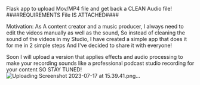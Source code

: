 Flask app to upload Mov/MP4 file and get back a CLEAN Audio file!
####REQUIREMENTS File IS ATTACHED####

Motivation:
As A content creator and a music producer, I always need to edit the videos manually as well as the sound,
So instead of cleaning the sound of the videos in my Studio, I have created a simple app that does it for me 
in 2 simple steps And I've decided to share it with everyone!

Soon I will upload a version that applies effects and audio processing to make your recording sounds like a professional 
podcast studio recording for your content SO STAY TUNED!
![Uploading Screenshot 2023-07-17 at 15.39.41.png…]()
